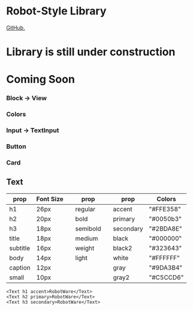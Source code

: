 # Robot-Style Library
[GitHub.](https://www.)


# Library is still under construction

# Coming Soon
### Block -> View
### Colors
### Input -> TextInput
### Button
### Card

## Text 

| prop     | Font Size | |   prop  | |   prop     |  Colors   |
|----------|-----------|-|---------|-|------------|-----------|
| h1       |   26px    | | regular | |  accent    | "#FFE358" |
| h2       |   20px    | | bold    | |  primary   | "#0050b3" |
| h3       |   18px    | | semibold| |  secondary | "#2BDA8E" |
| title    |   18px    | | medium  | |  black     | "#000000" |
| subtitle |   16px    | | weight  | |  black2    | "#323643" |
| body     |   14px    | | light   | |  white     | "#FFFFFF" |
| caption  |   12px    | |         | |  gray      | "#9DA3B4" |
| small    |   10px    | |         | |  gray2     | "#C5CCD6" |

```
<Text h1 accent>RobotWare</Text>
<Text h2 primary>RobotWare</Text>
<Text h3 secondary>RobotWare</Text>
```
